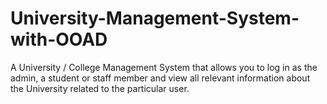 # University-Management-System-with-OOAD
A University / College Management System that allows you to log in as the admin, a student or staff member and view all relevant information about the University related to the particular user.
